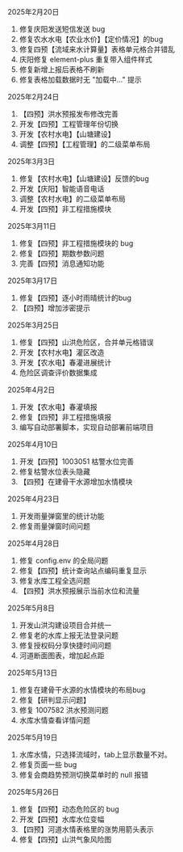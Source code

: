 2025年2月20日

1. 修复庆阳发送短信发送 bug
2. 修复农水水电【农业水价】【定价情况】的bug
3. 修复四预【流域来水计算量】表格单元格合并错乱
4. 庆阳修复 element-plus 重复带入组件样式
5. 修复新增上报后表格不刷新
6. 修复表格加载数据时无 "加载中..." 提示

2025年2月24日

1. 【四预】洪水预报发布修改完善
2. 开发【四预】工程管理年份切换
3. 开发【农村水电】【山塘建设】
4. 调整【四预】【工程管理】的二级菜单布局

2025年3月3日

1. 修复【农村水电】【山塘建设】反馈的bug
2. 开发【庆阳】智能语音电话
3. 调整【农村水电】的二级菜单布局
4. 开发【四预】非工程措施模块

2025年3月11日

1. 修复【四预】非工程措施模块的 bug
2. 修复【四预】期数参数问题
3. 完善【四预】消息通知功能

2025年3月17日

1. 修复【四预】逐小时雨晴统计的bug
2. 【四预】增加涉密提示

2025年3月25日

1. 修复【四预】山洪危险区，合并单元格错误
2. 开发【农村水电】灌区改造
3. 开发【农水电】春灌进展统计
4. 危险区调查评价数据集成

2025年4月2日

1. 开发【农水电】春灌填报
2. 修复【四预】非工程措施填报
3. 编写自动部署脚本，实现自动部署前端项目

2025年4月10日

1. 开发【四预】1003051 枯警水位完善
2. 修复枯警水位表头隐藏
3. 【四预】在建骨干水源增加水情模块

2025年4月23日

1. 开发雨量弹窗里的统计功能
2. 修复雨量弹窗时间问题

2025年4月28日

1. 修复 config.env 的全局问题
2. 修复【四预】统计查询站点编码重复显示
3. 修复水库工程全选问题
4. 【四预】洪水预报展示当前水位和流量

2025年5月8日

1. 开发山洪沟建设项目合并统一
2. 修复老的水库上报无法登录问题
3. 修复授权码分享快捷时间问题
4. 河道断面图表，增加起点距

2025年5月13日

1. 修复在建骨干水源的水情模块的布局bug
2. 修复【研判显示问题】
3. 修复 1007582 洪水预测问题
4. 水库水情查看详情问题

2025年5月19日

1. 水库水情，只选择流域时，tab上显示数量不对。
2. 修复页面一些 bug
3. 修复会商趋势预测切换菜单时的 null 报错

2025年5月26日

1. 修复【四预】动态危险区的 bug
2. 开发【四预】水库水位变幅
3. 【四预】河道水情表格里的涨势用箭头表示
4. 修复【四预】山洪气象风险图
